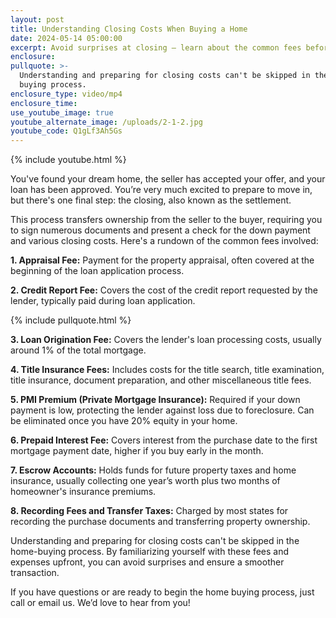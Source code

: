 ```yaml
---
layout: post
title: Understanding Closing Costs When Buying a Home
date: 2024-05-14 05:00:00
excerpt: Avoid surprises at closing – learn about the common fees beforehand.
enclosure:
pullquote: >-
  Understanding and preparing for closing costs can't be skipped in the home
  buying process.
enclosure_type: video/mp4
enclosure_time:
use_youtube_image: true
youtube_alternate_image: /uploads/2-1-2.jpg
youtube_code: Q1gLf3Ah5Gs
---
```

{% include youtube.html %}

You've found your dream home, the seller has accepted your offer, and your loan has been approved. You’re very much excited to prepare to move in, but there's one final step: the closing, also known as the settlement.

This process transfers ownership from the seller to the buyer, requiring you to sign numerous documents and present a check for the down payment and various closing costs. Here's a rundown of the common fees involved:

**1\. Appraisal Fee:** Payment for the property appraisal, often covered at the beginning of the loan application process.

**2\. Credit Report Fee:** Covers the cost of the credit report requested by the lender, typically paid during loan application.

{% include pullquote.html %}

**3\. Loan Origination Fee:** Covers the lender's loan processing costs, usually around 1% of the total mortgage.

**4\. Title Insurance Fees:** Includes costs for the title search, title examination, title insurance, document preparation, and other miscellaneous title fees.

**5\. PMI Premium (Private Mortgage Insurance):** Required if your down payment is low, protecting the lender against loss due to foreclosure. Can be eliminated once you have 20% equity in your home.

**6\. Prepaid Interest Fee:** Covers interest from the purchase date to the first mortgage payment date, higher if you buy early in the month.

**7\. Escrow Accounts:** Holds funds for future property taxes and home insurance, usually collecting one year’s worth plus two months of homeowner's insurance premiums.

**8\. Recording Fees and Transfer Taxes:** Charged by most states for recording the purchase documents and transferring property ownership.

Understanding and preparing for closing costs can't be skipped in the home-buying process. By familiarizing yourself with these fees and expenses upfront, you can avoid surprises and ensure a smoother transaction.

If you have questions or are ready to begin the home buying process, just call or email us. We’d love to hear from you!